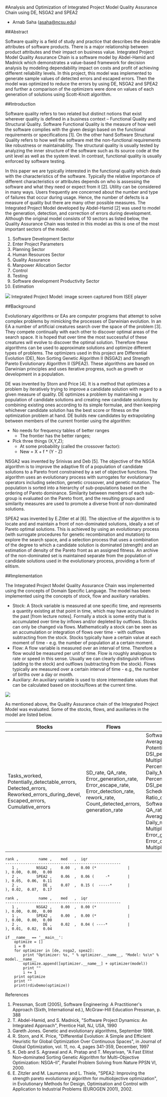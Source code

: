#Analysis and Optimization of Integrated Project Model Quality Assurance Chain using DE, NSGA2 and SPEA2
-	Arnab Saha (asaha@ncsu.edu)

##Abstract

Software quality is a field of study and practice that describes the desirable attributes of software products. There is a major relationship between product attributes and their impact on business value. Integrated Project Model Quality Assurance Chain is a software model by Abdel-Hamid and Madnick which demonstrates a value-based framework for decision analysis by modeling dependability impact on costs and profit of achieving different reliability levels. In this project, this model was implemented to generate sample values of detected errors and escaped errors. Then the model was optimized to reduce the errors by using DE, NSGA2 and SPEA2 and further a comparison of the optimizers were done on values of each generation of solutions using Scott-Knott algorithm.

##Introduction

Software quality refers to two related but distinct notions that exist wherever quality is defined in a business context – Functional Quality and Structural Quality. Software Functional Quality is the measure of how well the software complies with the given design based on the functional requirements or specifications [1]. On the other hand Software Structural Quality refers to how well the software met the non-functional requirements like robustness or maintainability. The structural quality is usually tested by analyzing the inner structure of the software such as its source code at the unit level as well as the system level. In contrast, functional quality is usually enforced by software testing. 

In this paper we are typically interested in the functional quality which deals with the characteristics of the software. Typically the relative importance of different characteristics or attributes depends on who is assessing the software and what they need or expect from it [2].  Utility can be considered in many ways. Users frequently are concerned about the number and type of failures that occur during usage. Hence, the number of defects is a measure of quality but there are many other possible measures. The Integrated Project Model developed by Abdel-Hamid [2] was used to model the generation, detection, and correction of errors during development. Although the original model consists of 10 sectors as listed below, the Quality Assurance Chain was tested in this model as this is one of the most important sectors of the model.
1. Software Development Sector
2. Enter Project Parameters
3. Planning Sector
4. Human Resources Sector
5. Quality Assurance
6. Manpower Allocation Sector
7. Control
8. Testing
9. Software development Productivity Sector
10. Estimation


<img src="\images\ipm_full.png">
Integrated Project Model: image screen captured from ISEE player

##Background


Evolutionary algorithms or EAs are computer programs that attempt to solve complex problems by mimicking the processes of Darwinian evolution. In an EA a number of artificial creatures search over the space of the problem [3]. They compete continually with each other to discover optimal areas of the search space. It is hoped that over time the most successful of these creatures will evolve to discover the optimal solution. Therefore these algorithms can be used to approximate solutions and optimize different types of problems. 
The optimizers used in this project are Differential Evolution (DE), Non Sorting Genetic Algorithm II (NSGA2) and Strength Pareto Evolutionary Algorithm II (SPEA2). These algorithms are based on Darwinian principles and uses iterative progress, such as growth or development in a population. 


DE was invented by Storn and Price [4]. It is a method that optimizes a problem by iteratively trying to improve a candidate solution with regard to a given measure of quality. DE optimizes a problem by maintaining a population of candidate solutions and creating new candidate solutions by combining existing ones according to its simple formulae, and then keeping whichever candidate solution has the best score or fitness on the optimization problem at hand. DE builds new candidates by extrapolating between members of the current frontier using the algorithm: 
* No needs for frequency tables of better ranges
  * The frontier has the better ranges;
* Pick three things (X,Y,Z);
  * At some probability (called the crossover factor):
  * New = X + f * (Y - Z)


NSGA2 was invented by Srinivas and Deb [5]. The objective of the NSGA algorithm is to improve the adaptive fit of a population of candidate solutions to a Pareto front constrained by a set of objective functions. The algorithm uses an evolutionary process with surrogates for evolutionary operators including selection, genetic crossover, and genetic mutation. The population is sorted into a hierarchy of sub-populations based on the ordering of Pareto dominance. Similarity between members of each sub-group is evaluated on the Pareto front, and the resulting groups and similarity measures are used to promote a diverse front of non-dominated solutions. 


SPEA2 was invented by E.Zitler et al [6]. The objective of the algorithm is to locate and and maintain a front of non-dominated solutions, ideally a set of Pareto optimal solutions. This is achieved by using an evolutionary process (with surrogate procedures for genetic recombination and mutation) to explore the search space, and a selection process that uses a combination of the degree to which a candidate solution is dominated (strength) and an estimation of density of the Pareto front as an assigned fitness. An archive of the non-dominated set is maintained separate from the population of candidate solutions used in the evolutionary process, providing a form of elitism.

##Implementation


The Integrated Project Model Quality Assurance Chain was implemented using the concepts of Domain Specific Language. The model has been implemented using the concepts of stock, flow and auxiliary variables. 
* Stock: A Stock variable is measured at one specific time, and represents a quantity existing at that point in time, which may have accumulated in the past [from lecture notes]. Formally a stock is some entity that is accumulated over time by inflows and/or depleted by outflows. Stocks can only be changed via flows. Mathematically a stock can be seen as an accumulation or integration of flows over time - with outflows subtracting from the stock. Stocks typically have a certain value at each moment of time - e.g. the number of population at a certain moment.
* Flow: A flow variable is measured over an interval of time. Therefore a flow would be measured per unit of time. Flow is roughly analogous to rate or speed in this sense. Usually we can clearly distinguish inflows (adding to the stock) and outflows (subtracting from the stock). Flows typically are measured over a certain interval of time - e.g., the number of births over a day or month.
* Auxiliary: An auxiliary variable is used to store intermediate values that can be calculated based on stocks/flows at the current time. 


<img src="\images\ipm_QA.png">


As mentioned above, the Quality Assurance chain of the Integrated Project Model was evaluated. Some of the stocks, flows, and auxiliaries in the model are listed below.


| Stocks   |   Flows   |Auxiliaries| 
|-----|-----|-----|
|Tasks_worked, Potentially_detectable_errors, Detected_errors, Reworked_errors_during_devel, Escaped_errors, Cumulative_errors    | SD_rate, QA_rate, Error_generation_rate, Error_escape_rate, Error_detection_rate, rework_rate, Count_detected_errors, generation_rate  | Software_development_rate, Average_qa_delay, Potentially_detectable_errors, DSI_per_task, Multiplier_for_losses, Percent_of_job_actually_worked, Daily_MP_for_QA, Percent_of_job_actually_worked, DSI_per_task, Schedule_pressure, Ratio_of_pros_to_rookies, Software_development_rate, QA_rate, Average#errors_per_task, Daily_mp_for_rework, Multiplier_for_losses, Error_generation_rate, QA_rate, Error_density, Multiplier_due_to_error_density  |


```
rank ,         name ,    med   ,  iqr 
----------------------------------------------------
   1 ,        NSGA2 ,    0.00  ,  0.00 (*              |              ), 0.00,  0.00,  0.00
   2 ,        SPEA2 ,    0.06  ,  0.06 (     -*        |              ), 0.05,  0.06,  0.11
   2 ,           DE ,    0.07  ,  0.15 (  -----*       |              ), 0.02,  0.07,  0.17
```

```
rank ,         name ,    med   ,  iqr 
----------------------------------------------------
   1 ,        NSGA2 ,    0.00  ,  0.00 (*              |              ), 0.00,  0.00,  0.00
   1 ,        SPEA2 ,    0.00  ,  0.00 (*              |              ), 0.00,  0.00,  0.00
   2 ,           DE ,    0.02  ,  0.04 ( ----*         |              ), 0.01,  0.02,  0.04
```

```
if __name__ == '__main__':
    optimize = []
    i = 0
    for optimizer in [de, nsga2, spea2]:
        print "Optimizer: %s, " % optimizer.__name__, "Model: %s\n" % model.__name__
        optimize.append([optimizer.__name__] + optimizer(model))
        print ""
        i += 1
    print optimize
    print ""
    print(rdivDemo(optimize))
```









References
1.	Pressman, Scott (2005), Software Engineering: A Practitioner's Approach (Sixth, International ed.), McGraw-Hill Education Pressman, p. 388
2.	T. Abdel-Hamid, and S. Madnick, "Software Project Dynamics: An Integrated Approach", Prentice Hall, NJ, USA, 1990
3.	Gareth Jones. Genetic and evolutionary algorithms, September 1998.
4.	R. Storn, and K. Price, "Differential Evolution: A Simple and Efficient Heuristic for Global Optimization Over Continuous Spaces", in Journal of Global Optimization, vol. 11, no. 4, pages 341-359, December, 1997
5.	K. Deb and S. Agrawal and A. Pratap and T. Meyarivan, "A Fast Elitist Non–dominated Sorting Genetic Algorithm for Multi–Objective Optimization: NSGA–II", Parallel Problem Solving from Nature PPSN VI, 2000.
6.	E. Zitzler and M. Laumanns and L. Thiele, "SPEA2: Improving the strength pareto evolutionary algorithm for multiobjective optimization", in Evolutionary Methods for Design, Optimisation and Control with Application to Industrial Problems (EUROGEN 2001), 2002.
